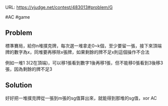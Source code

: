 URL: https://vjudge.net/contest/483013#problem/G

#AC #game

## Problem

標準賽局，給你n堆撲克牌，每次選一堆拿走0~k個，至少要留一張，接下來頂端牌的數字為x，同堆要再移除x張牌，如果剩餘的牌不足x則這個操作不合法

例如一堆1 3(2在頂端)，可以移1張看到數字1後再移1張，但不能移0張看到3後移3張，因為剩餘的牌不足3

## Solution

好好把一堆撲克牌從一張到m張的sg值算出來，就能得到那堆的sg值，xor AC
